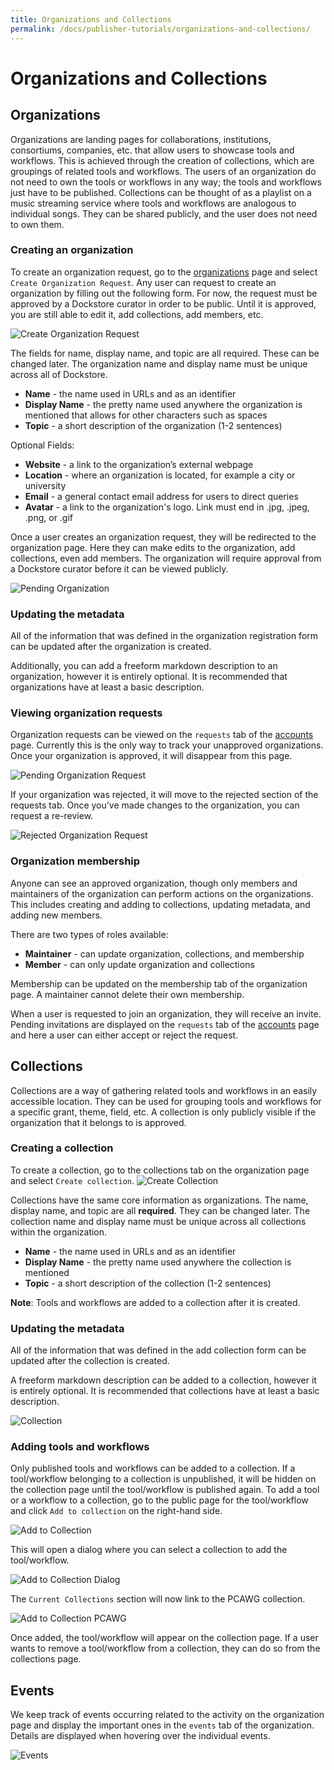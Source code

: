 ```yaml
---
title: Organizations and Collections
permalink: /docs/publisher-tutorials/organizations-and-collections/
---
```


# Organizations and Collections

## Organizations
Organizations are landing pages for collaborations, institutions, consortiums, companies, etc. that allow users to showcase tools and workflows. 
This is achieved through the creation of collections, which are groupings of related tools and workflows. 
The users of an organization do not need to own the tools or workflows in any way; the tools and workflows just have to be published. 
Collections can be thought of as a playlist on a music streaming service where tools and workflows are analogous to individual songs. 
They can be shared publicly, and the user does not need to own them.

### Creating an organization
To create an organization request, go to the [organizations](https://dockstore.org/organizations) page and select `Create Organization Request`. 
Any user can request to create an organization by filling out the following form. For now, the request must be approved by a Dockstore curator in order to be public. 
Until it is approved, you are still able to edit it, add collections, add members, etc.

![Create Organization Request](/assets/images/docs/CreateOrganizationRequest.png)

The fields for name, display name, and topic are all required. These can be changed later. 
The organization name and display name must be unique across all of Dockstore.
* **Name** - the name used in URLs and as an identifier
* **Display Name** - the pretty name used anywhere the organization is mentioned that allows for other characters such as spaces
* **Topic** - a short description of the organization (1-2 sentences)

Optional Fields:
* **Website** - a link to the organization’s external webpage
* **Location**  - where an organization is located, for example a city or university   
* **Email** - a general contact email address for users to direct queries
* **Avatar** - a link to the organization's logo. Link must end in .jpg, .jpeg, .png, or .gif

Once a user creates an organization request, they will be redirected to the organization page. 
Here they can make edits to the organization, add collections, even add members. 
The organization will require approval from a Dockstore curator before it can be viewed publicly.

![Pending Organization](/assets/images/docs/PendingOrganization.png)

### Updating the metadata
All of the information that was defined in the organization registration form can be updated after the organization is created.

Additionally, you can add a freeform markdown description to an organization, however it is entirely optional. 
It is recommended that organizations have at least a basic description.

### Viewing organization requests
Organization requests can be viewed on the `requests` tab of the [accounts](https://dockstore.org/accounts) page. 
Currently this is the only way to track your unapproved organizations. 
Once your organization is approved, it will disappear from this page.

![Pending Organization Request](/assets/images/docs/PendingRequests.png)

If your organization was rejected, it will move to the rejected section of the requests tab. 
Once you’ve made changes to the organization, you can request a re-review.

![Rejected Organization Request](/assets/images/docs/RejectedRequests.png)

### Organization membership
Anyone can see an approved organization, though only members and maintainers of the organization can perform actions on the organizations. 
This includes creating and adding to collections, updating metadata, and adding new members.

There are two types of roles available:
* **Maintainer** - can update organization, collections, and membership
* **Member** - can only update organization and collections

Membership can be updated on the membership tab of the organization page. A maintainer cannot delete their own membership.

When a user is requested to join an organization, they will receive an invite. 
Pending invitations are displayed on the `requests` tab of the [accounts](https://dockstore.org/accounts) page and here a user can either accept or reject the request.

## Collections
Collections are a way of gathering related tools and workflows in an easily accessible location. 
They can be used for grouping tools and workflows for a specific grant, theme, field, etc. 
A collection is only publicly visible if the organization that it belongs to is approved.

### Creating a collection
To create a collection, go to the collections tab on the organization page and select `Create collection`.
![Create Collection](/assets/images/docs/CreateCollection.png)

Collections have the same core information as organizations. The name, display name, and topic are all **required**. They can be changed later. 
The collection name and display name must be unique across all collections within the organization.
* **Name** - the name used in URLs and as an identifier
* **Display Name** - the pretty name used anywhere the collection is mentioned
* **Topic** - a short description of the collection (1-2 sentences)

**Note**: Tools and workflows are added to a collection after it is created.

### Updating the metadata
All of the information that was defined in the add collection form can be updated after the collection is created.

A freeform markdown description can be added to a collection, however it is entirely optional. It is recommended that collections have at least a basic description.

![Collection](/assets/images/docs/CollectionView.png)

### Adding tools and workflows
Only published tools and workflows can be added to a collection. If a tool/workflow belonging to a collection is unpublished, it will be hidden on the collection page until the tool/workflow is published again. 
To add a tool or a workflow to a collection, go to the public page for the tool/workflow and click `Add to collection` on the right-hand side.

![Add to Collection](/assets/images/docs/AddToCollection.png)

This will open a dialog where you can select a collection to add the tool/workflow.

![Add to Collection Dialog](/assets/images/docs/AddToCollectionModal.png)


The `Current Collections` section will now link to the PCAWG collection.

![Add to Collection PCAWG](/assets/images/docs/CurrentCollectionsWithPCAWG.png)

Once added, the tool/workflow will appear on the collection page. If a user wants to remove a tool/workflow from a collection, they can do so from the collections page.

## Events
We keep track of events occurring related to the activity on the organization page and display the important ones in the `events` tab of the organization.
Details are displayed when hovering over the individual events.

![Events](/assets/images/docs/Events.png)
